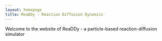 ```yaml
---
layout: homepage
title: ReaDDy - Reaction Diffusion Dynamics
---
```


Welcome to the website of ReaDDy - a particle-based reaction-diffusion simulator
